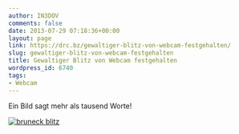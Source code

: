 ```yaml
---
author: IN3DOV
comments: false
date: 2013-07-29 07:18:36+00:00
layout: page
link: https://drc.bz/gewaltiger-blitz-von-webcam-festgehalten/
slug: gewaltiger-blitz-von-webcam-festgehalten
title: Gewaltiger Blitz von Webcam festgehalten
wordpress_id: 6740
tags:
- Webcam
---
```


Ein Bild sagt mehr als tausend Worte!




[![bruneck blitz](https://drc.bz/wp-content/uploads/2013/07/bruneck-blitz.jpg)](https://drc.bz/wp-content/uploads/2013/07/bruneck-blitz.jpg)
